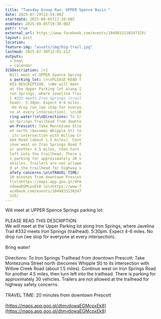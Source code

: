 ```yaml
---
title: "Tuesday Group Run- UPPER Spence Basin "
date: 2025-07-29T23:54:00Z
startdate: 2025-08-05T17:30:00Z
enddate: 2025-08-05T19:30:00Z
patr: true
external_url: https://www.facebook.com/events/1049833130247325/
layout: post
location: 
feature-img: "assets/img/big-trail.jpg"
lastmod: 2025-07-30T22:01:21Z
outputs:
  - html
  - calendar
ICSDescription: |+2
  Will meet at UPPER Spence Spring  s parking lot: \n\nPLEASE READ T  HIS DESCRIPTION. \nWe will meet   at the Upper Parking lot along I  ron Springs, where Javelina Trai  l #332 meets Iron Springs (trail  head). 5:30pm. Expect 4-6 miles.   No drop run (we stop for everyo  ne at every intersection). \n\nB  ring water!\n\nDirections: To Ir  on Springs Trailhead from downto  wn Prescott: Take Montezuma Stre  et north (becomes Whipple St) to   its intersection with Willow Cr  eek Road (about 1.5 miles). Cont  inue west on Iron Springs Road f  or another 4.5 miles, then turn   left into the trailhead. There i  s parking for approximately 30 v  ehicles. Trailers are not allowe  d at the trailhead for highway s  afety concerns.\n\nTRAVEL TIME:   20 minutes from downtown Prescot  t\n\nhttps://maps.app.goo.gl/dtm  vdowaEGMcpxEk8 \n\nhttps://www.f  acebook.com/events/1049833130247  325/
---
```


Will meet at UPPER Spence Springs parking lot&#58; <br>
  <br>
  PLEASE READ THIS DESCRIPTION. <br>
  We will meet at the Upper Parking lot along Iron Springs, where Javelina Trail #332 meets Iron Springs (trailhead). 5&#58;30pm. Expect 4-6 miles. No drop run (we stop for everyone at every intersection). <br>
  <br>
  Bring water!<br>
  <br>
  Directions&#58; To Iron Springs Trailhead from downtown Prescott&#58; Take Montezuma Street north (becomes Whipple St) to its intersection with Willow Creek Road (about 1.5 miles). Continue west on Iron Springs Road for another 4.5 miles, then turn left into the trailhead. There is parking for approximately 30 vehicles. Trailers are not allowed at the trailhead for highway safety concerns.<br>
  <br>
  TRAVEL TIME&#58; 20 minutes from downtown Prescott<br>
  <br>
  [https://maps.app.goo.gl/dtmvdowaEGMcpxEk8](https://maps.app.goo.gl/dtmvdowaEGMcpxEk8) <br>
  <br>
  
